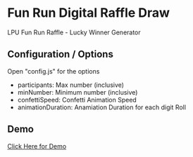 # Fun Run Digital Raffle Draw
LPU Fun Run Raffle - Lucky Winner Generator

## Configuration / Options
Open "config.js" for the options
* participants: Max number (inclusive)
* minNumber: Minimum number (inclusive)
* confettiSpeed: Confetti Animation Speed
* animationDuration: Anamiation Duration for each digit Roll


## Demo
[Click Here for Demo](https://earlisreal.github.io/FunRun/)
